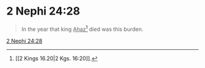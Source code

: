 # 2 Nephi 24:28

> In the year that king <u>Ahaz</u>[^a] died was this burden.

[2 Nephi 24:28](https://www.churchofjesuschrist.org/study/scriptures/bofm/2-ne/24?lang=eng&id=p28#p28)


[^a]: [[2 Kings 16.20|2 Kgs. 16:20]].  
